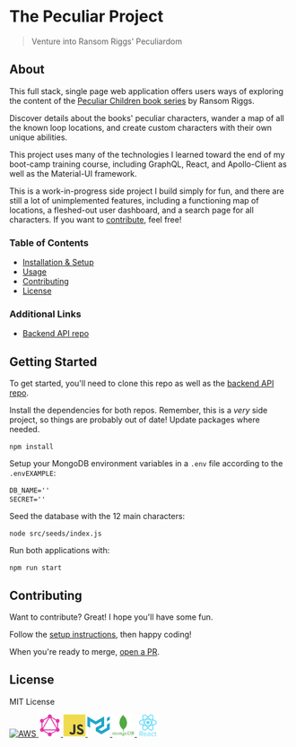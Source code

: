 # The Peculiar Project
> Venture into Ransom Riggs' Peculiardom

## About
This full stack, single page web application offers users ways of exploring the content of the [Peculiar Children book series](https://www.ransomriggs.com/books/) by Ransom Riggs.

Discover details about the books' peculiar characters, wander a map of all the known loop locations, and create custom characters with their own unique abilities.

This project uses many of the technologies I learned toward the end of my boot-camp training course, including GraphQL, React, and Apollo-Client as well as the Material-UI framework.

This is a work-in-progress side project I build simply for fun, and there are still a lot of unimplemented features, including a functioning map of locations, a fleshed-out user dashboard, and a search page for all characters. If you want to [contribute](#contributing), feel free!

### Table of Contents
- [Installation & Setup](#getting-started)
- [Usage](#usage)
- [Contributing](#contributing)
- [License](#license)

### Additional Links
- [Backend API repo](https://github.com/kayleriegerpatton/peculiar-api)

## Getting Started
To get started, you'll need to clone this repo as well as the [backend API repo](https://github.com/kayleriegerpatton/peculiar-api).

Install the dependencies for both repos. Remember, this is a _very_ side project, so things are probably out of date! Update packages where needed.
```
npm install
```

Setup your MongoDB environment variables in a `.env` file according to the `.envEXAMPLE`:
```
DB_NAME=''
SECRET=''
```

Seed the database with the 12 main characters:
```
node src/seeds/index.js
```

Run both applications with:
```
npm run start
```
<!-- ## Usage -->
<!-- screenshots? user journeys -->
## Contributing
Want to contribute? Great! I hope you'll have some fun.

Follow the [setup instructions](#getting-started), then happy coding!

When you're ready to merge, [open a PR](https://github.com/kayleriegerpatton/peculiar-ui/compare).

## License
MIT License

<a href="https://docs.aws.amazon.com/" target="_blank" rel="noopener noreferrer"> <img src="https://docs.aws.amazon.com/assets/r/images/aws_logo_dark.png" alt="AWS" width="55" height="35"/> </a>
<a href="https://graphql.org/" target="_blank" rel="noopener noreferrer"> <img src="https://raw.githubusercontent.com/devicons/devicon/1119b9f84c0290e0f0b38982099a2bd027a48bf1/icons/graphql/graphql-plain.svg" alt="GraphQL logo" width="40" height="40"/> </a>
<a href="https://developer.mozilla.org/en-US/docs/Web/JavaScript" target="_blank" rel="noopener noreferrer"> <img src="https://raw.githubusercontent.com/devicons/devicon/master/icons/javascript/javascript-original.svg" alt="javascript" width="40" height="40"/> </a>
<a href="https://mui.com/" target="_blank" rel="noopener noreferrer"> <img src="https://raw.githubusercontent.com/devicons/devicon/1119b9f84c0290e0f0b38982099a2bd027a48bf1/icons/materialui/materialui-plain.svg" alt="Material UI logo" width="40" height="40"/> </a>
<a href="https://www.mongodb.com/" target="_blank" rel="noopener noreferrer"> <img src="https://raw.githubusercontent.com/devicons/devicon/1119b9f84c0290e0f0b38982099a2bd027a48bf1/icons/mongodb/mongodb-plain-wordmark.svg" alt="MongoDB" width="40" height="40"/> </a>
<a href="https://reactjs.org/" target="_blank" rel="noopener noreferrer"> <img src="https://raw.githubusercontent.com/devicons/devicon/master/icons/react/react-original-wordmark.svg" alt="React.js logo" width="40" height="40"/> </a>

